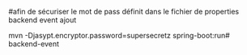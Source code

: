 #afin de sécuriser le mot de pass définit dans le fichier de properties
backend event
ajout

mvn -Djasypt.encryptor.password=supersecretz spring-boot:run# backend-event
